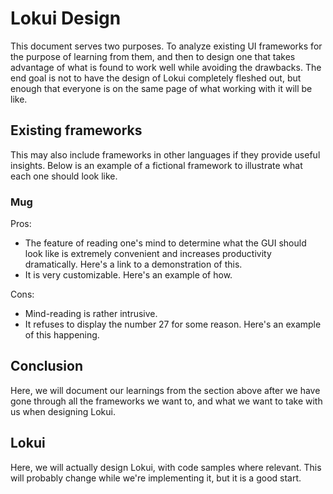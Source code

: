 # Lokui Design

This document serves two purposes. To analyze existing UI frameworks for the purpose of learning from them, and then to design one that takes advantage of what is found to work well while avoiding the drawbacks. The end goal is not to have the design of Lokui completely fleshed out, but enough that everyone is on the same page of what working with it will be like.

## Existing frameworks

This may also include frameworks in other languages if they provide useful insights. Below is an example of a fictional framework to illustrate what each one should look like.

### Mug

Pros:

- The feature of reading one's mind to determine what the GUI should look like is extremely convenient and increases productivity dramatically. Here's a link to a demonstration of this.
- It is very customizable. Here's an example of how.

Cons:

- Mind-reading is rather intrusive.
- It refuses to display the number 27 for some reason. Here's an example of this happening.

## Conclusion

Here, we will document our learnings from the section above after we have gone through all the frameworks we want to, and what we want to take with us when designing Lokui.

## Lokui

Here, we will actually design Lokui, with code samples where relevant. This will probably change while we're implementing it, but it is a good start.
